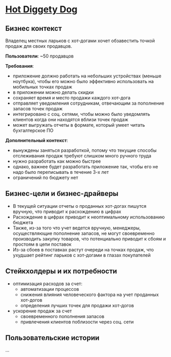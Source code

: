 # [Hot Diggety Dog](https://nealford.com/katas/kata?id=HotDiggetyDog)

## Бизнес контекст
Владелец местных ларьков с хот-догами хочет обзавестить точкой продаж для своих продавцов.

**Пользователи**: ~50 продавцов

**Требования**:
- приложение должно работать на небольших устройствах (меньше ноутбука), чтобы его можно было эффективно использовать на мобильных точках продаж
- в приложении можно делать скидки
- сохраняет время и место продажи каждого хот-дога
- отправляет уведомления сотрудникам, отвечающим за пополнение запасов точек продаж
- интегрировано с соц. сетями, чтобы можно было уведомлять клиентов когда они находятся вблизи точек продаж
- может выгружать отчеты в формате, который умеет читать бухгалтерское ПО

**Дополнительный контекст**:
- вынуждены заняться разработкой, потому что текущие способы отслеживания продаж требуют слишком много ручного труда
- нужно разработать как можно быстрее
- однако, важнее будет разработать приложение так, чтобы его не надо было переписывать в течение 3-х лет
- ограничений по бюджету нет


## Бизнес-цели и бизнес-драйверы
- В текущей ситуации отчеты о проданных хот-догах пишутся вручную, что приводит к расхождению в цифрах
- Расхождение в цифрах приводит к неоптимальному использованию бюджета
- Также, из-за того что учет ведется вручную, менеджеры, осуществляющие пополнение запасов,
 не могут своевременно производить закупку товаров, что потенциально приводит к сбоям и простоям в цепи поставок
- Из-за сбоев в поставках растут очереди на точках продаж, что ухудшает рейтинг ларьков с хот-догами в глазах покупателей

## Стейкхолдеры и их потребности
- оптимизация расходов за счет:
  - автоматизации процессов
  - снижения влияния человеческого фактора на учет проданных хот-догов
  - определения лучших точек для продажи хот-догов
- ускорение продаж за счет
  - своевременного пополнения запасов
  - привлечения клиентов поблизости через соц. сети

## Пользовательские истории
...
